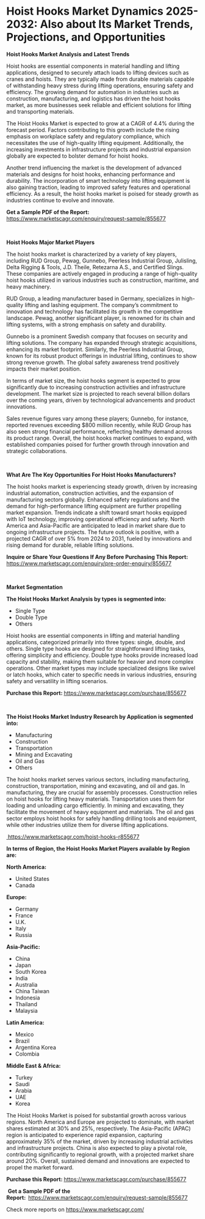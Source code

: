 <p><h1>Hoist Hooks Market Dynamics 2025-2032: Also about Its Market Trends, Projections, and Opportunities</h1></p><p><strong>Hoist Hooks Market Analysis and Latest Trends</strong></p>
<p><p>Hoist hooks are essential components in material handling and lifting applications, designed to securely attach loads to lifting devices such as cranes and hoists. They are typically made from durable materials capable of withstanding heavy stress during lifting operations, ensuring safety and efficiency. The growing demand for automation in industries such as construction, manufacturing, and logistics has driven the hoist hooks market, as more businesses seek reliable and efficient solutions for lifting and transporting materials.</p><p>The Hoist Hooks Market is expected to grow at a CAGR of 4.4% during the forecast period. Factors contributing to this growth include the rising emphasis on workplace safety and regulatory compliance, which necessitates the use of high-quality lifting equipment. Additionally, the increasing investments in infrastructure projects and industrial expansion globally are expected to bolster demand for hoist hooks. </p><p>Another trend influencing the market is the development of advanced materials and designs for hoist hooks, enhancing performance and durability. The incorporation of smart technology into lifting equipment is also gaining traction, leading to improved safety features and operational efficiency. As a result, the hoist hooks market is poised for steady growth as industries continue to evolve and innovate.</p></p>
<p><strong>Get a Sample PDF of the Report:&nbsp;</strong> <a href="https://www.marketscagr.com/enquiry/request-sample/855677?utm_campaign=2320&utm_medium=2&utm_source=Github&utm_content=ia&utm_term=17022025&utm_id=hoist-hooks">https://www.marketscagr.com/enquiry/request-sample/855677</a></p>
<p>&nbsp;</p>
<p><strong>Hoist Hooks Major Market Players</strong></p>
<p><p>The hoist hooks market is characterized by a variety of key players, including RUD Group, Pewag, Gunnebo, Peerless Industrial Group, Julisling, Delta Rigging & Tools, J.D. Theile, Retezarna A.S., and Certified Slings. These companies are actively engaged in producing a range of high-quality hoist hooks utilized in various industries such as construction, maritime, and heavy machinery.</p><p>RUD Group, a leading manufacturer based in Germany, specializes in high-quality lifting and lashing equipment. The company’s commitment to innovation and technology has facilitated its growth in the competitive landscape. Pewag, another significant player, is renowned for its chain and lifting systems, with a strong emphasis on safety and durability.</p><p>Gunnebo is a prominent Swedish company that focuses on security and lifting solutions. The company has expanded through strategic acquisitions, enhancing its market footprint. Similarly, the Peerless Industrial Group, known for its robust product offerings in industrial lifting, continues to show strong revenue growth. The global safety awareness trend positively impacts their market position.</p><p>In terms of market size, the hoist hooks segment is expected to grow significantly due to increasing construction activities and infrastructure development. The market size is projected to reach several billion dollars over the coming years, driven by technological advancements and product innovations.</p><p>Sales revenue figures vary among these players; Gunnebo, for instance, reported revenues exceeding $800 million recently, while RUD Group has also seen strong financial performance, reflecting healthy demand across its product range. Overall, the hoist hooks market continues to expand, with established companies poised for further growth through innovation and strategic collaborations.</p></p>
<p>&nbsp;</p>
<p><strong>What Are The Key Opportunities For Hoist Hooks Manufacturers?</strong></p>
<p><p>The hoist hooks market is experiencing steady growth, driven by increasing industrial automation, construction activities, and the expansion of manufacturing sectors globally. Enhanced safety regulations and the demand for high-performance lifting equipment are further propelling market expansion. Trends indicate a shift toward smart hooks equipped with IoT technology, improving operational efficiency and safety. North America and Asia-Pacific are anticipated to lead in market share due to ongoing infrastructure projects. The future outlook is positive, with a projected CAGR of over 5% from 2024 to 2031, fueled by innovations and rising demand for durable, reliable lifting solutions.</p></p>
<p><strong>Inquire or Share Your Questions If Any Before Purchasing This Report:</strong> <a href="https://www.marketscagr.com/enquiry/pre-order-enquiry/855677?utm_campaign=2320&utm_medium=2&utm_source=Github&utm_content=ia&utm_term=17022025&utm_id=hoist-hooks">https://www.marketscagr.com/enquiry/pre-order-enquiry/855677</a></p>
<p>&nbsp;</p>
<p><strong>Market Segmentation</strong></p>
<p><strong>The Hoist Hooks Market Analysis by types is segmented into:</strong></p>
<p><ul><li>Single Type</li><li>Double Type</li><li>Others</li></ul></p>
<p><p>Hoist hooks are essential components in lifting and material handling applications, categorized primarily into three types: single, double, and others. Single type hooks are designed for straightforward lifting tasks, offering simplicity and efficiency. Double type hooks provide increased load capacity and stability, making them suitable for heavier and more complex operations. Other market types may include specialized designs like swivel or latch hooks, which cater to specific needs in various industries, ensuring safety and versatility in lifting scenarios.</p></p>
<p><strong>Purchase this Report:&nbsp;</strong><a href="https://www.marketscagr.com/purchase/855677?utm_campaign=2320&utm_medium=2&utm_source=Github&utm_content=ia&utm_term=17022025&utm_id=hoist-hooks">https://www.marketscagr.com/purchase/855677</a></p>
<p>&nbsp;</p>
<p><strong>The Hoist Hooks Market Industry Research by Application is segmented into:</strong></p>
<p><ul><li>Manufacturing</li><li>Construction</li><li>Transportation</li><li>Mining and Excavating</li><li>Oil and Gas</li><li>Others</li></ul></p>
<p><p>The hoist hooks market serves various sectors, including manufacturing, construction, transportation, mining and excavating, and oil and gas. In manufacturing, they are crucial for assembly processes. Construction relies on hoist hooks for lifting heavy materials. Transportation uses them for loading and unloading cargo efficiently. In mining and excavating, they facilitate the movement of heavy equipment and materials. The oil and gas sector employs hoist hooks for safely handling drilling tools and equipment, while other industries utilize them for diverse lifting applications.</p></p>
<p><a href="https://www.marketscagr.com/hoist-hooks-r855677?utm_campaign=2320&utm_medium=2&utm_source=Github&utm_content=ia&utm_term=17022025&utm_id=hoist-hooks">&nbsp;https://www.marketscagr.com/hoist-hooks-r855677</a></p>
<p><strong>In terms of Region, the Hoist Hooks Market Players available by Region are:</strong></p>
<p>
    <p> <strong> North America: </strong>
        <ul>
            <li>United States</li>
            <li>Canada</li>
        </ul>
        </p> 
    <p> <strong> Europe: </strong>
        <ul>
            <li>Germany</li>
            <li>France</li>
            <li>U.K.</li>
            <li>Italy</li>
            <li>Russia</li>
        </ul>
        </p> 
    <p> <strong> Asia-Pacific: </strong>
        <ul>
            <li>China</li>
            <li>Japan</li>
            <li>South Korea</li>
            <li>India</li>
            <li>Australia</li>
            <li>China Taiwan</li>
            <li>Indonesia</li>
            <li>Thailand</li>
            <li>Malaysia</li>
        </ul>
        </p> 
    <p> <strong> Latin America: </strong>
        <ul>
            <li>Mexico</li>
            <li>Brazil</li>
            <li>Argentina Korea</li>
            <li>Colombia</li>
        </ul>
        </p> 
    <p> <strong> Middle East & Africa: </strong>
        <ul>
            <li>Turkey</li>
            <li>Saudi</li>
            <li>Arabia</li>
            <li>UAE</li>
            <li>Korea</li>
        </ul>
    </p>
    </p>
<p><p>The Hoist Hooks Market is poised for substantial growth across various regions. North America and Europe are projected to dominate, with market shares estimated at 30% and 25%, respectively. The Asia-Pacific (APAC) region is anticipated to experience rapid expansion, capturing approximately 35% of the market, driven by increasing industrial activities and infrastructure projects. China is also expected to play a pivotal role, contributing significantly to regional growth, with a projected market share around 20%. Overall, sustained demand and innovations are expected to propel the market forward.</p></p>
<p><strong>Purchase this Report: </strong><a href="https://www.marketscagr.com/purchase/855677?utm_campaign=2320&utm_medium=2&utm_source=Github&utm_content=ia&utm_term=17022025&utm_id=hoist-hooks">https://www.marketscagr.com/purchase/855677</a></p>
<p>&nbsp;<strong>Get a Sample PDF of the Report:&nbsp;&nbsp;</strong><a href="https://www.marketscagr.com/enquiry/request-sample/855677?utm_campaign=2320&utm_medium=2&utm_source=Github&utm_content=ia&utm_term=17022025&utm_id=hoist-hooks">https://www.marketscagr.com/enquiry/request-sample/855677</a></p>
<p><strong></strong></p>
<p>Check more reports on <a href="https://www.marketscagr.com/?utm_campaign=2320&utm_medium=2&utm_source=Github&utm_content=ia&utm_term=17022025&utm_id=hoist-hooks">https://www.marketscagr.com/</a></p>